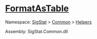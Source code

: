 # [FormatAsTable](./ExcelHelper-100663987.md)

Namespace: [SigStat]() > [Common](./../../README.md) > [Helpers](./../README.md)

Assembly: SigStat.Common.dll

